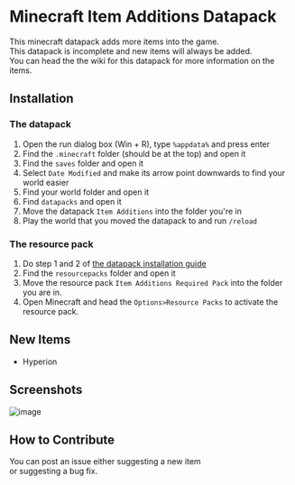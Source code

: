 # Minecraft Item Additions Datapack
This minecraft datapack adds more items into the game.  
This datapack is incomplete and new items will always be added.  
You can head the the wiki for this datapack for more information on the items.

## Installation
### The datapack
1. Open the run dialog box (Win + R), type `%appdata%` and press enter
2. Find the `.minecraft` folder (should be at the top) and open it
3. Find the `saves` folder and open it
4. Select `Date Modified` and make its arrow point downwards to find your world easier
5. Find your world folder and open it
6. Find `datapacks` and open it
7. Move the datapack `Item Additions` into the folder you're in
8. Play the world that you moved the datapack to and run `/reload`

### The resource pack
1. Do step 1 and 2 of [the datapack installation guide](#the-datapack)
2. Find the `resourcepacks` folder and open it
3. Move the resource pack `Item Additions Required Pack` into the folder you are in.
4. Open Minecraft and head the `Options>Resource Packs` to activate the resource pack.

## New Items
- Hyperion

## Screenshots
![image](https://user-images.githubusercontent.com/82794982/128579225-7d80e25a-127a-4283-8510-3a4597d22ab9.png)

## How to Contribute
You can post an issue either suggesting a new item  
or suggesting a bug fix.
